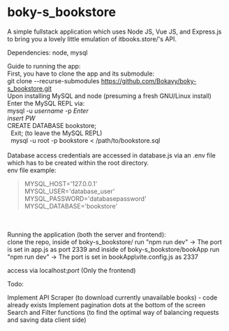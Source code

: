 # boky-s_bookstore

A simple fullstack application which uses Node JS, Vue JS, and Express.js to bring you a lovely little emulation of itbooks.store/'s API.

Dependencies:
node,
mysql

Guide to running the app:
</br>
First, you have to clone the app and its submodule:
</br>
git clone --recurse-submodules https://github.com/Bokayy/boky-s_bookstore.git
</br>
Upon installing MySQL and node (presuming a fresh GNU/Linux install)
Enter the MySQL REPL via: </br>
mysql -u *username* -p *Enter* </br>
*insert PW* </br>
CREATE DATABASE bookstore; </br>
&nbsp;
Exit; (to leave the MySQL REPL) </br>
&nbsp;
mysql -u root -p bookstore < /path/to/bookstore.sql
</br>
&nbsp;
</br>
Database access credentials are accessed in database.js via an .env file which has to be created within the root directory. </br>
env file example:
>MYSQL_HOST='127.0.0.1' </br>
>MYSQL_USER='database_user' </br>
>MYSQL_PASSWORD='databasepassword' </br>
>MYSQL_DATABASE='bookstore' </br>
</br>
&nbsp;
</br>
Running the application (both the server and frontend): </br>
clone the repo, 
inside of boky-s_bookstore/
run "npm run dev" -> The port is set in app.js as port 2339
and
inside of boky-s_bookstore/bookApp
run "npm run dev" -> The port is set in bookApp\vite.config.js as 2337

access via localhost:*port* (Only the frontend)

Todo: 

Implement API Scraper (to download currently unavailable books) - code already exists
Implement pagination dots at the bottom of the screen
Search and Filter functions (to find the optimal way of balancing requests and saving data client side)
